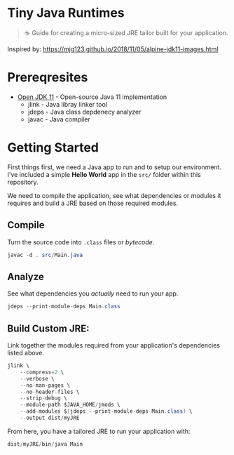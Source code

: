 # Tiny Java Runtimes
> ☕ Guide for creating a micro-sized JRE tailor built for your application.

Inspired by: https://mjg123.github.io/2018/11/05/alpine-jdk11-images.html

# Prereqresites

- [Open JDK 11](https://openjdk.java.net/install/) - Open-source Java 11 implementation
    - jlink - Java libray linker tool
    - jdeps - Java class depdenecy analyzer
    - javac - Java compiler


# Getting Started
First things first, we need a Java app to run and to setup our environment. I've included a simple **Hello World** app in the `src/` folder within this repository.

We need to compile the application, see what dependencies or modules it requires and build a JRE based on those required modules.

## Compile
Turn the source code into `.class` files or *bytecode*.
```java
javac -d . src/Main.java
```

## Analyze
See what dependencies you *actually* need to run your app.

```java
jdeps --print-module-deps Main.class
```

## Build Custom JRE:
Link together the modules required from your application's dependencies listed above.

```java
jlink \
    --compress=2 \
    --verbose \
    --no-man-pages \
    --no-header-files \
    --strip-debug \
    --module-path $JAVA_HOME/jmods \
    --add-modules $(jdeps --print-module-deps Main.class) \
    --output dist/myJRE
```

From here, you have a tailored JRE to run your application with:

```java
dist/myJRE/bin/java Main
```